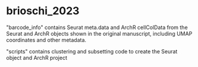 # brioschi_2023

"barcode_info" contains Seurat meta.data and ArchR cellColData from the Seurat and ArchR objects shown in the original manuscript, including UMAP coordinates and other metadata.

"scripts" contains clustering and subsetting code to create the Seurat object and ArchR project
